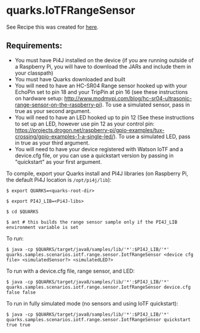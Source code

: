 # quarks.IoTFRangeSensor

See Recipe this was created for [here](https://developer.ibm.com/recipes/tutorials/apache-quarks-on-pi-to-watson-iot-foundation/). 

## Requirements: 
* You must have Pi4J installed on the device (if you are running outside of a Raspberry Pi, you will have to download the JARs and include them in your classpath)
* You must have Quarks downloaded and built
* You will need to have an HC-SR04 Range sensor hooked up with your EchoPin set to pin 18 and your TripPin at pin 16 (see these instructions on hardware setup: http://www.modmypi.com/blog/hc-sr04-ultrasonic-range-sensor-on-the-raspberry-pi). To use a simulated sensor, pass in true as your second argument. 
* You will need to have an LED hooked up to pin 12 (See these instructions to set up an LED, however use pin 12 as your control pin: https://projects.drogon.net/raspberry-pi/gpio-examples/tux-crossing/gpio-examples-1-a-single-led/). To use a simulated LED, pass in true as your third argument. 
* You will need to have your device registered with Watson IoTF and a device.cfg file, or you can use a quickstart version by passing in "quickstart" as your first argument.
 
To compile, export your Quarks install and PI4J libraries (on Raspberry Pi, the default Pi4J location is `/opt/pi4j/lib`):

`$ export QUARKS=<quarks-root-dir>`
 
`$ export PI4J_LIB=<Pi4J-libs>`

`$ cd $QUARKS`

`$ ant # this builds the range sensor sample only if the PI4J_LIB environment variable is set`  

To run: 

`$ java -cp $QUARKS/target/java8/samples/lib/'*':$PI4J_LIB/'*' quarks.samples.scenarios.iotf.range.sensor.IotfRangeSensor <device cfg file> <simulatedSensor?> <simulatedLED?>`

To run with a device.cfg file, range sensor, and LED:

`$ java -cp $QUARKS/target/java8/samples/lib/'*':$PI4J_LIB/'*' quarks.samples.scenarios.iotf.range.sensor.IotfRangeSensor device.cfg false false`

To run in fully simulated mode (no sensors and using IoTF quickstart): 

`$ java -cp $QUARKS/target/java8/samples/lib/'*':$PI4J_LIB/'*' quarks.samples.scenarios.iotf.range.sensor.IotfRangeSensor quickstart true true`